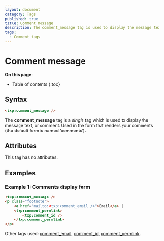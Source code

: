 ```yaml
---
layout: document
category: Tags
published: true
title: Comment message
description: The comment_message tag is used to display the message text, or comment.
tags:
  - Comment tags
---
```


# Comment message

**On this page**:

* Table of contents
{:toc}

## Syntax

~~~ html
<txp:comment_message />
~~~

The **comment_message** tag is a *single* tag which is used to display the message text, or comment. Used in the form that renders your comments (the default form is named 'comments').

## Attributes

This tag has no attributes.

## Examples

### Example 1: Comments display form

~~~ html
<txp:comment_message />
<p class="footnote">
    <a href="mailto:<txp:comment_email />">Email</a> |
    <txp:comment_permlink>
        <txp:comment_id />
    </txp:comment_permlink>
</p>
~~~

Other tags used: [comment_email](/tags/comment_email), [comment_id](/tags/comment_id), [comment_permlink](/tags/comment_permlink).
